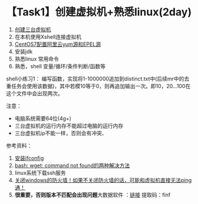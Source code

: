 # 【Task1】创建虚拟机+熟悉linux(2day)

1. [创建三台虚拟机](https://mp.weixin.qq.com/s/WkjX8qz7nYvuX4k9vaCdZQ)
2. 在本机使用Xshell连接虚拟机
3. [CentOS7配置阿里云yum源和EPEL源](https://www.cnblogs.com/jimboi/p/8437788.html)
4. 安装jdk
5. 熟悉linux 常用命令
6. 熟悉，shell 变量/循环/条件判断/函数等

shell小练习1：
编写函数，实现将1-1000000追加到distinct.txt中(后续mr中的去重任务会使用该数据)，其中若模10等于0，则再追加输出一次。即10，20...100在这个文件中会出现两次。

注意：
* 电脑系统需要64位(4g+)
* 三台虚拟机的运行内存不能超过电脑的运行内存
* 三台虚拟机ip不能一样，否则会有冲突、



参考资料：
 1. [安装ifconfig](https://jingyan.baidu.com/article/363872ec26bd0f6e4aa16f59.html)
 2. [bash: wget: command not found的两种解决方法](https://www.cnblogs.com/areyouready/p/8909665.html)
 3. linux系统下载ssh服务
 4. [关闭windows的防火墙！如果不关闭防火墙的话，可能和虚拟机直接无法ping通！](https://www.linuxidc.com/Linux/2017-11/148427.htm)
 5. **很重要，否则版本不匹配会出现问题**大数据软件 ：[链接](https://pan.baidu.com/s/17fEq3IPVoeE29cWCrSpO8Q) 提取码：finf



